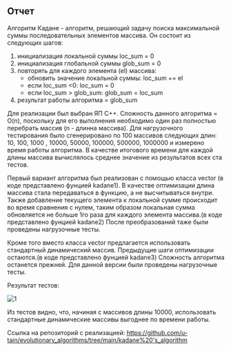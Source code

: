 ## Отчет
Алгоритм Кадане - алгоритм, решающий задачу поиска максимальной суммы последовательных элементов массива. Он состоит из следующих шагов:
1. инициализация локальной суммы loc_sum = 0
2. инициализация глобальной суммы glob_sum = 0
3. повторять для каждого элемента (el) массива:
    * обновить значение локальной суммы: loc_sum += el
    * если loc_sum <0: loc_sum = 0
    * если loc_sum > glob_sum: glob_sum = loc_sum
4. результат работы алгоритма = glob_sum

Для реализации был выбран ЯП C++. Сложность данного алгоритма = O(n), поскольку для его выполнения необходимо один раз полностью перебрать массив (n - длинна массива). Для нагрузочного тестирования было сгенерировано по 100 массивов следующих длин: 10, 100, 1000 , 10000, 50000, 100000, 500000, 1000000 и измерено время работы алгоритма. В качестве итогового времени для каждой длины массива вычислялось среднее значение из результатов всех ста тестов.

Первый вариант алгоритма был реализован с помощью класса vector (в коде представлено фунцией kadane1). В качестве оптимизации длина массива стала передаваться в функцию, а не высчитываться внутри. Также добавление текущего элемента к локальной сумме происходит во время сравнения с нулем, таким образом локальная сумма обновляется не больше 1го раза для каждого элемента массива.(в коде представлено фунцией kadane2) После преобразований таже были проведены нагрузочные тесты.

Кроме того вместо класса vector предлагается использовать стандартный динамический массив. Предыдущие шаги оптимизации остаются.(в коде представлено фунцией kadane3) Сложность алгоритма останется прежней. Для данной версии были проведены нагрузочные тесты.

Результат тестов:

![1](https://user-images.githubusercontent.com/43996253/218335839-ce80916a-1001-4146-a011-59688c022d97.PNG)

Из тестов видно, что, начиная с массивов длины 10000, использовать стандартные динамические массивы выгоднее по времени работы. 

Ссылка на репозиторий с реализацией: https://github.com/u-tain/evolutionary_algorithms/tree/main/kadane%20's_algorithm
